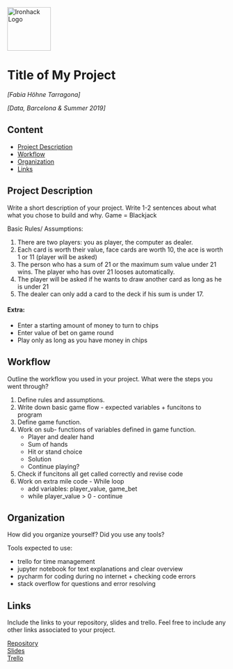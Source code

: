 <img src="https://bit.ly/2VnXWr2" alt="Ironhack Logo" width="100"/>

# Title of My Project
*[Fabia Höhne Tarragona]*

*[Data, Barcelona & Summer 2019]*

## Content
- [Project Description](#project-description)
- [Workflow](#workflow)
- [Organization](#organization)
- [Links](#links)

<a name="project-description"></a>

## Project Description
Write a short description of your project. Write 1-2 sentences about what what you chose to build and why.
Game = Blackjack

Basic Rules/ Assumptions:
1. There are two players: you as player, the computer as dealer.
2. Each card is worth their value, face cards are worth 10, the ace is worth 1 or 11 (player will be asked)
3. The person who has a sum of 21 or the maximum sum value under 21 wins. The player who has over 21 looses automatically. 
4. The player will be asked if he wants to draw another card as long as he is under 21
5. The dealer can only add a card to the deck if his sum is under 17. 

#### Extra: 

- Enter a starting amount of money to turn to chips
- Enter value of bet on game round
- Play only as long as you have money in chips 

<a name="workflow"></a>

## Workflow
Outline the workflow you used in your project. What were the steps you went through?
1. Define rules and assumptions.
2. Write down basic game flow - expected variables + funcitons to program
3. Define game function. 
4. Work on sub- functions of variables defined in game function. 
    - Player and dealer hand
    - Sum of hands
    - Hit or stand choice
    - Solution 
    - Continue playing?
5. Check if funcitons all get called correctly and revise code
6. Work on extra mile code - While loop
    - add variables: player_value, game_bet
    - while player_value > 0 - continue


<a name="organization"></a>

## Organization
How did you organize yourself? Did you use any tools?

Tools expected to use:
- trello for time management 
- jupyter notebook for text explanations and clear overview 
- pycharm for coding during no internet + checking code errors
- stack overflow for questions and error resolving 

<a name="links"></a>

## Links
Include the links to your repository, slides and trello. Feel free to include any other links associated to your project. 

[Repository](https://github.com/FHnt97/Project-Week-1-Build-Your-Own-Game)  
[Slides](https://slides.com/)  
[Trello](https://trello.com/b/QtxFVOwN/project-1)  